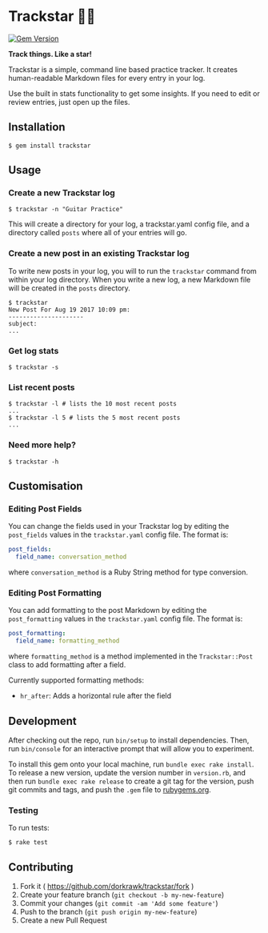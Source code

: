 # Trackstar 🏃‍♂️

[![Gem Version](https://badge.fury.io/rb/trackstar.svg)](https://badge.fury.io/rb/trackstar)

**Track things. Like a star!**

Trackstar is a simple, command line based practice tracker. It creates human-readable Markdown files for every entry in your log.

Use the built in stats functionality to get some insights. If you need to edit or review entries, just open up the files.

## Installation

```
$ gem install trackstar
```

## Usage

### Create a new Trackstar log

```
$ trackstar -n "Guitar Practice"
```

This will create a directory for your log, a trackstar.yaml config file, and a directory called `posts` where all of your entries will go.

### Create a new post in an existing Trackstar log

To write new posts in your log, you will to run the `trackstar` command from within your log directory. When you write a new log, a new Markdown file will be created in the `posts` directory.

```
$ trackstar
New Post For Aug 19 2017 10:09 pm:
---------------------
subject:
...
```

### Get log stats
```
$ trackstar -s
```

### List recent posts
```
$ trackstar -l # lists the 10 most recent posts
...
$ trackstar -l 5 # lists the 5 most recent posts
...
```

### Need more help?

```
$ trackstar -h
```

## Customisation

### Editing Post Fields

You can change the fields used in your Trackstar log by editing the `post_fields` values in the `trackstar.yaml` config file. The format is:
```yaml
post_fields:
  field_name: conversation_method
```
where `conversation_method` is a Ruby String method for type conversion.

### Editing Post Formatting

You can add formatting to the post Markdown by editing the `post_formatting` values in the `trackstar.yaml` config file. The format is:
```yaml
post_formatting:
  field_name: formatting_method
``` 
where `formatting_method` is a method implemented in the `Trackstar::Post` class to add formatting after a field.

Currently supported formatting methods:
- `hr_after`: Adds a horizontal rule after the field

## Development

After checking out the repo, run `bin/setup` to install dependencies. Then, run `bin/console` for an interactive prompt that will allow you to experiment.

To install this gem onto your local machine, run `bundle exec rake install`. To release a new version, update the version number in `version.rb`, and then run `bundle exec rake release` to create a git tag for the version, push git commits and tags, and push the `.gem` file to [rubygems.org](https://rubygems.org).

### Testing

To run tests:
```
$ rake test
```

## Contributing

1. Fork it ( https://github.com/dorkrawk/trackstar/fork )
2. Create your feature branch (`git checkout -b my-new-feature`)
3. Commit your changes (`git commit -am 'Add some feature'`)
4. Push to the branch (`git push origin my-new-feature`)
5. Create a new Pull Request
